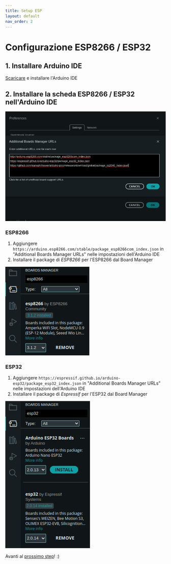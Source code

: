 ```yaml
---
title: Setup ESP
layout: default
nav_order: 2
---
```


# Configurazione ESP8266 / ESP32

## 1. Installare Arduino IDE

[Scaricare](https://www.arduino.cc/en/software) e installare l'Arduino IDE

## 2. Installare la scheda ESP8266 / ESP32 nell'Arduino IDE

![Arduino URL](./images/arduino_ide/arduino_url.png)

### ESP8266

1. Aggiungere `https://arduino.esp8266.com/stable/package_esp8266com_index.json` in "Additional Boards Manager URLs" nelle impostazioni dell'Arduino IDE
2. Installare il package di *ESP8266* per l'ESP8266 dal Board Manager

![ESP8266 Board](./images/arduino_ide/esp8266_board.png)

### ESP32

1. Aggiungere `https://espressif.github.io/arduino-esp32/package_esp32_index.json` in "Additional Boards Manager URLs" nelle impostazioni dell'Arduino IDE
2. Installare il package di *Espressif* per l'ESP32 dal Board Manager

![ESP32 Board](./images/arduino_ide/esp32_board.png)

Avanti al [prossimo step](./tests/esp_tests.html)! :)
